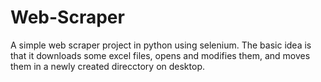 # Web-Scraper
A simple web scraper project in python using selenium. The basic idea is that it downloads some excel files, opens and modifies them, and moves them in a newly created direcctory on desktop. 
